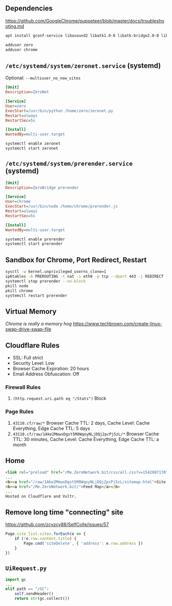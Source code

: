 ## Dependencies

https://github.com/GoogleChrome/puppeteer/blob/master/docs/troubleshooting.md

```bash
apt install gconf-service libasound2 libatk1.0-0 libatk-bridge2.0-0 libc6 libcairo2 libcups2 libdbus-1-3 libexpat1 libfontconfig1 libgcc1 libgconf-2-4 libgdk-pixbuf2.0-0 libglib2.0-0 libgtk-3-0 libnspr4 libpango-1.0-0 libpangocairo-1.0-0 libstdc++6 libx11-6 libx11-xcb1 libxcb1 libxcomposite1 libxcursor1 libxdamage1 libxext6 libxfixes3 libxi6 libxrandr2 libxrender1 libxss1 libxtst6 ca-certificates fonts-liberation libappindicator1 libnss3 lsb-release xdg-utils wget
```

```bash
adduser zero
adduser chrome
```

## `/etc/systemd/system/zeronet.service` (systemd)

Optional: `--multiuser_no_new_sites`

```ini
[Unit]
Description=ZeroNet

[Service]
User=zero
ExecStart=/usr/bin/python /home/zero/zeronet.py
Restart=always
RestartSec=5s

[Install]
WantedBy=multi-user.target
```

```bash
systemctl enable zeronet
systemctl start zeronet
```

## `/etc/systemd/system/prerender.service` (systemd)

```ini
[Unit]
Description=ZeroBridge prerender

[Service]
User=chrome
ExecStart=/usr/bin/node /home/chrome/prerender.js
Restart=always
RestartSec=5s

[Install]
WantedBy=multi-user.target
```

```bash
systemctl enable prerender
systemctl start prerender
```

## Sandbox for Chrome, Port Redirect, Restart

```bash
sysctl -w kernel.unprivileged_userns_clone=1
ip6tables -A PREROUTING -t nat -i eth0 -p tcp --dport 443 -j REDIRECT --to-port 8443
systemctl stop prerender --no-block
pkill node
pkill chrome
systemctl restart prerender
```

## Virtual Memory

_Chrome is really a memory hog_
https://www.techbrown.com/create-linux-swap-drive-swap-file

## Cloudflare Rules

*   SSL: Full strict
*   Security Level: Low
*   Browser Cache Expiration: 20 hours
*   Email Address Obfuscation: Off

### Firewall Rules

1.  `(http.request.uri.path eq "/Stats")`
    Block

### Page Rules

1.  `43110.cf/raw/*`
    Browser Cache TTL: 2 days, Cache Level: Cache Everything, Edge Cache TTL: 5 days
2.  `43110.cf/raw/1Ake2MmwxDgst5M8WqoyNLjDQj2pcPj5zL/*`
    Browser Cache TTL: 30 minutes, Cache Level: Cache Everything, Edge Cache TTL: a month

## Home

```html
<link rel="preload" href="/Me.ZeroNetwork.bit/css/all.css?v=1542807170" as="style">
...
<b><a href="/raw/1Ake2MmwxDgst5M8WqoyNLjDQj2pcPj5zL/sitemap.html">Site Map</a></b>,
<b><a href="/Me.ZeroNetwork.bit/">Feed Map</a></b>
...
Hosted on Cloudflare and Vultr.
```

## Remove long time "connecting" site

https://github.com/zcyzcy88/SelfColle/issues/57

```js
Page.site_list.sites.forEach(e => {
	if (!e.row.content.title) {
		Page.cmd('siteDelete', { 'address': e.row.address })
	}
})
```

## `UiRequest.py`

```python
import gc
...
elif path == "/GC":
    self.sendHeader()
    return str(gc.collect())
```
